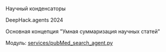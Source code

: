 Научный конденсаторы

DeepHack.agents 2024

Основная концепция "Умная суммаризация научных статей"


Модуль: <a href = "https://github.com/sakutepov/DeepHack-agents/blob/main/services/pubMed_search_agent.py">services/pubMed_search_agent.py </a>
















